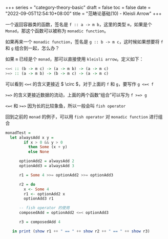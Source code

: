 +++
series = "category-theory-basic"
draft = false
toc = false
date = "2022-09-05T12:54:10+08:00"
title = "范畴论基础(10) - Kleisli Arrow"
+++

一个返回容器类的函数，签名是 `f :: a -> m b`，这里的类型 `m`，如果是个 `Monad`，那这个函数可以被称为 `monadic function`。

如果再来一个 `monadic function`，签名是 `g :: b -> m c`，这时候如果想要将 `f` 和 `g` 组合到一起，怎么办？

如果 `m` 已经是个 `monad`，那可以直接使用 `kleisli arrow`。定义如下：

```haskell
<=< :: (b -> m c) -> (a -> m b) -> (a -> m c) 
>=> :: (a -> m b) -> (b -> m c) -> (a -> m c)
```

可以看到 `<=<` 的含义更接近 $ \circ $，对于上面的 `f` 和 `g`，要写作 `g <=< f`

`>=>` 的含义更接近数据的流动，上面的两个函数“组合”可以写为 `f >=> g`

`<=<` 和 `>=>` 因为长的比较象鱼，所以一般会叫 `fish operator`

回到之前的 `monad` 的例子，可以用 `fish operator` 对 `monadic function` 进行组合

```haskell
monadTest =
  let alwaysAdd x y =
        if x > 0 && y > 0
          then Some (x + y)
          else None

      optionAdd2 = alwaysAdd 2
      optionAdd3 = alwaysAdd 3

      r1 = Some 4 >>= optionAdd2 >>= optionAdd3

      r2 = do
        x <- Some 4
        r1 <- optionAdd2 x
        optionAdd3 r1

      -- fish operator 的使用
      composedAdd = optionAdd2 <=< optionAdd3

      r3 = composedAdd 4

   in print (show r1 ++ " == " ++ show r2 ++ " == " ++ show r3)
```

